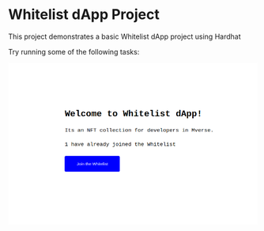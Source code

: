 # Whitelist dApp Project

This project demonstrates a basic Whitelist dApp project using Hardhat

Try running some of the following tasks:

![My Image](screenshot.png)
